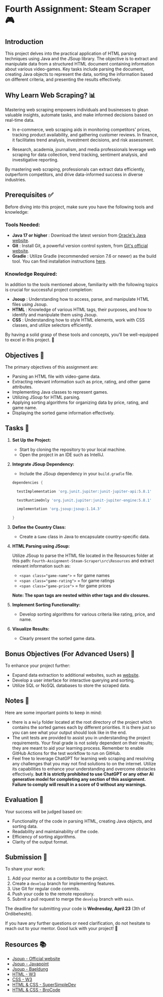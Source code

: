 # Fourth Assignment: Steam Scraper 🎮

## Introduction 

This project delves into the practical application of HTML parsing techniques using Java and the JSoup library. The objective is to extract and manipulate data from a structured HTML document containing information about various video-games. Key tasks include parsing the document, creating Java objects to represent the data, sorting the information based on different criteria, and presenting the results effectively.

## Why Learn Web Scraping? 📊

Mastering web scraping empowers individuals and businesses to glean valuable insights, automate tasks, and make informed decisions based on real-time data.

- In e-commerce, web scraping aids in monitoring competitors' prices, tracking product availability, and gathering customer reviews. In finance, it facilitates trend analysis, investment decisions, and risk assessment.

- Research, academia, journalism, and media professionals leverage web scraping for data collection, trend tracking, sentiment analysis, and investigative reporting.

By mastering web scraping, professionals can extract data efficiently, outperform competitors, and drive data-informed success in diverse industries.

## Prerequisites ✅

Before diving into this project, make sure you have the following tools and knowledge:

### Tools Needed:
- **Java 17 or higher** : Download the latest version from [Oracle's Java website](https://www.oracle.com/java/technologies/downloads/).
- **Git** : Install Git, a powerful version control system, from [Git's official website](https://git-scm.com/downloads).
- **Gradle** : Utilize Gradle (recommended version 7.6 or newer) as the build tool. You can find installation instructions [here](https://gradle.org/install/).

### Knowledge Required:
In addition to the tools mentioned above, familiarity with the following topics is crucial for successful project completion:
- **Jsoup** : Understanding how to access, parse, and manipulate HTML files using Jsoup.
- **HTML** : Knowledge of various HTML tags, their purposes, and how to identify and manipulate them using Jsoup.
- **CSS** : Understanding how to style HTML elements, work with CSS classes, and utilize selectors efficiently.

By having a solid grasp of these tools and concepts, you'll be well-equipped to excel in this project. 🚀

## Objectives 🎯

The primary objectives of this assignment are:

- Parsing an HTML file with video-game data.
- Extracting relevant information such as price, rating, and other game attributes.
- Implementing Java classes to represent games.
- Utilizing JSoup for HTML parsing.
- Applying sorting algorithms for organizing data by price, rating, and game name.
- Displaying the sorted game information effectively.

## Tasks 📝

1. **Set Up the Project:**

    - Start by cloning the repository to your local machine.
    - Open the project in an IDE such as IntelliJ.

2. **Integrate JSoup Dependency:**

    - Include the JSoup dependency in your `build.gradle` file.

    ```gradle
    dependencies {

      testImplementation 'org.junit.jupiter:junit-jupiter-api:5.8.1'

      testRuntimeOnly 'org.junit.jupiter:junit-jupiter-engine:5.8.1'

      implementation 'org.jsoup:jsoup:1.14.3'

    }
    ```


3. **Define the Country Class:**

    - Create a `Game` class in Java to encapsulate country-specific data.

5. **HTML Parsing using JSoup:**

   Utilize JSoup to parse the HTML file located in the Resources folder at this path: `Fourth-Assignment-Steam-Scraper\src\Resources` and extract relevant information such as:

    - `<span class="game-name">` = for game names
    - `<span class="game-rating">` = for game ratings
    - `<span class="game-price">` = for game prices

   **Note: The span tags are nested within other tags and div closures.**

6. **Implement Sorting Functionality:**

    - Develop sorting algorithms for various criteria like rating, price, and name.

8. **Visualize Results:**

    - Clearly present the sorted game data.

## Bonus Objectives (For Advanced Users) 🌟

To enhance your project further:

- Expand data extraction to additional websites, such as [website](link).
- Develop a user interface for interactive querying and sorting.
- Utilize SQL or NoSQL databases to store the scraped data.

## Notes 📝

Here are some important points to keep in mind:

- there is a `Help` folder located at the root directory of the project which contains the sorted games each by different priorities. It is there just so you can see what your output should look like in the end.
- The unit tests are provided to assist you in understanding the project requirements. Your final grade is not solely dependent on their results; they are meant to aid your learning process. Remember to enable GitHub Actions for the test workflow to run on GitHub.
- Feel free to leverage ChatGPT for learning web scraping and resolving any challenges that you may not find solutions to on the internet. Utilize its capabilities to enhance your understanding and overcome obstacles effectively.
**but It is strictly prohibited to use ChatGPT or any other AI generative model for completing any section of this assignment. Failure to comply will result in a score of 0 without any warnings.**

## Evaluation 🧐

Your success will be judged based on:

- Functionality of the code in parsing HTML, creating Java objects, and sorting data.
- Readability and maintainability of the code.
- Efficiency of sorting algorithms.
- Clarity of the output format.

## Submission 📁

To share your work:

1. Add your mentor as a contributor to the project.
2. Create a `develop` branch for implementing features.
3. Use Git for regular code commits.
4. Push your code to the remote repository.
5. Submit a pull request to merge the `develop` branch with `main`.

The deadline for submitting your code is **Wednesday, April 23** (3th of Ordibehesht).

If you have any further questions or need clarification, do not hesitate to reach out to your mentor. Good luck with your project! 🌟


## Resources 📚

- [Jsoup - Official website](https://jsoup.org/cookbook/)
- [Jsoup - Javapoint](https://www.javatpoint.com/jsoup-tutorial)
- [Jsoup - Baeldung](https://www.baeldung.com/java-with-jsoup)
- [HTML - W3](https://www.w3schools.com/html/)
- [CSS - W3](https://www.w3schools.com/css/default.asp)
- [HTML & CSS - SuperSimpleDev](https://youtu.be/G3e-cpL7ofc?si=n7VZ6-SzUMqPgYH4)
- [HTML & CSS - BroCode](https://youtu.be/HGTJBPNC-Gw?si=UIfbcK-raImMT129)
